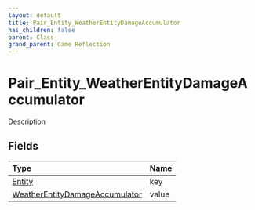 ```yaml
---
layout: default
title: Pair_Entity_WeatherEntityDamageAccumulator
has_children: false
parent: Class
grand_parent: Game Reflection
---
```

# Pair_Entity_WeatherEntityDamageAccumulator
Description 

## Fields

| Type | Name |
|:----------|:--------------|
| [Entity](/riftbreaker-wiki/docs/game-reflection/classes/entity/) | key |
| [WeatherEntityDamageAccumulator](/riftbreaker-wiki/docs/game-reflection/classes/weather_entity_damage_accumulator/) | value |

